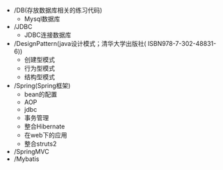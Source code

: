 - /DB(存放数据库相关的练习代码)
  - Mysql数据库
- /JDBC
  - JDBC连接数据库
- /DesignPattern(java设计模式；清华大学出版社( ISBN978-7-302-48831-6))
  - 创建型模式
  - 行为型模式
  - 结构型模式
- /Spring(Spring框架)
  - bean的配置
  - AOP
  - jdbc
  - 事务管理
  - 整合Hibernate
  - 在web下的应用
  - 整合struts2
- /SpringMVC
- /Mybatis
